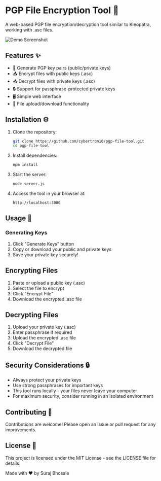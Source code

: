 # PGP File Encryption Tool 🔐

A web-based PGP file encryption/decryption tool similar to Kleopatra, working with .asc files.

![Demo Screenshot](./assets/demo.gif)

## Features ✨

- 🔑 Generate PGP key pairs (public/private keys)
- 📤 Encrypt files with public keys (.asc)
- 📥 Decrypt files with private keys (.asc)
- 🔒 Support for passphrase-protected private keys
- 🖥️ Simple web interface
- 📁 File upload/download functionality

## Installation ⚙️

1. Clone the repository:
   ```bash
   git clone https://github.com/cybertron10/pgp-file-tool.git
   cd pgp-file-tool
2. Install dependencies:
   ```bash
   npm install
3. Start the server:
   ```bash
   node server.js
4. Access the tool in your browser at:
   ```text
   http://localhost:3000

## Usage 🚀
### Generating Keys
1. Click "Generate Keys" button
2. Copy or download your public and private keys
3. Save your private key securely!

## Encrypting Files
1. Paste or upload a public key (.asc)
2. Select the file to encrypt
3. Click "Encrypt File"
4. Download the encrypted .asc file

## Decrypting Files
1. Upload your private key (.asc)
2. Enter passphrase if required
3. Upload the encrypted .asc file
4. Click "Decrypt File"
5. Download the decrypted file



## Security Considerations 🔒
- Always protect your private keys
- Use strong passphrases for important keys
- This tool runs locally - your files never leave your computer
- For maximum security, consider running in an isolated environment

## Contributing 🤝
Contributions are welcome! Please open an issue or pull request for any improvements.

## License 📄
This project is licensed under the MIT License - see the LICENSE file for details.

Made with ❤️ by Suraj Bhosale
